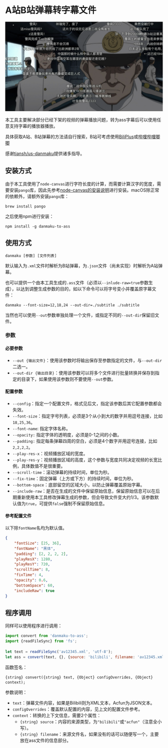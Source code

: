 # A站B站弹幕转字幕文件

![](./screenshot/strike-witches.png)

本工具主要解决部分已经下架的视频的弹幕播放问题，转为ass字幕后可以使用任意支持字幕的播放器播放。

具体获取A站、B站弹幕的方法请自行搜索，B站可考虑使用[BiliPlus](https://www.biliplus.com/)或[哔哩哔哩唧唧](http://www.bilibilijj.com/)

感谢[tiansh/us-danmaku](https://github.com/tiansh/us-danmaku)提供诸多指导。

## 安装方式

由于本工具使用了`node-canvas`进行字符长度的计算，而需要计算汉字的宽度，需要安装`pango`库，因此先参考[node-canvas的安装说明](https://github.com/Automattic/node-canvas#installation)进行安装。macOS除正常的依赖外，请额外安装`pango`库：

```shell
brew install pango
```

之后使用npm进行安装：

```shell
npm install -g danmaku-to-ass
```

## 使用方式

```shell
danmaku [参数] [文件列表]
```

默认输入为`.xml`文件时解析为B站弹幕，为`.json`文件（尚未实现）时解析为A站弹幕。

也可以提供一个由本工具生成的`.ass`文件（必须以`--inlude-raw=true`参数生成），以达到调整生成参数的目的，如以下命令可以将字号变小并覆盖原字幕文件：

```shell
danmaku --font-size=12,18,24 --out-dir=./subtitle ./subtitle
```

当然也可以使用`--out`参数单独处理一个文件，或指定不同的`--out-dir`保留旧文件。

### 参数

#### 必要参数

- `--out {输出文件}`：使用该参数时将输出保存至参数指定的文件，与`--out-dir`二选一。
- `--out-dir {输出目录}`：使用该参数可以将多个文件进行批量转换并保存到指定的目录下，如果使用该参数则不要使用`--out`参数。

#### 配置参数

- `--config`：指定一个配置文件，格式见后文，指定该参数后其它配置参数都会失效。
- `--font-size`：指定字号列表，必须是3个从小到大的数字并用逗号连接，比如`18,25,36`。
- `--font-name`: 指定字体名称。
- `--opacity:` 指定字体的透明度，必须是0-1之间的小数。
- `--padding:` 指定每条弹幕四周的空白，必须是4个数字并用逗号连接，比如`2,2,2,2`。
- `--play-res-x`：视频播放区域的宽度。
- `--play-res-y`：视频播放区域的高度，这个参数与宽度共同决定视频的长宽比例，具体数值不是很重要。
- `--scroll-time`：滚动弹幕的持续时间，单位为秒。
- `--fix-time`：固定弹幕（上方或下方）的持续时间，单位为秒。
- `--bottom-space`：底部留空的区域大小，以防止弹幕覆盖原始字幕。
- `--include-raw`：是否在生成的文件中保留原始信息，保留原始信息可以在后期重新使用本工具修改弹幕生成的参数，但会导致文件变大约1/3。该参数默认值为`true`，可提供`false`强制不保留原始信息。

#### 参考配置文件

以下除`fontName`名均为默认值。

```json
{
    "fontSize": [25, 36],
    "fontName": "黑体",
    "padding": [2, 2, 2, 2],
    "playResX": 1280,
    "playResY": 720,
    "scrollTime": 8,
    "fixTime": 4,
    "opacity": 0.6,
    "bottomSpace": 60,
    "includeRaw": true
}
```

## 程序调用

同样可以使用程序进行调用：

```javascript
import convert from 'danmaku-to-ass';
import {readFileSync} from 'fs';

let text = readFileSync('av12345.xml', 'utf-8');
let ass = convert(text, {}, {source: 'bilibili', filename: 'av12345.xml'});
```

函数签名：

```
{string} convert({string} text, {Object} configOverrides, {Object} context);
```

参数说明：

- `text`：弹幕文件内容，如果是Bilibili则为XML文本，Acfun为JSON文本。
- `configOverrides`：覆盖默认配置的内容，见上文的配置文件参考。
- `context`：转换的上下文信息，需要2个属性：
    - `{string} source`：内容的来源类型，为`"bilibili"`或`"acfun"`（注意全小写）。
    - `{string} filename`：来源文件名，如果没有的话可以随便写一个，主要放在ass文件的信息部分。

